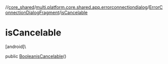 //[core_shared](../../../index.md)/[multi.platform.core.shared.app.errorconnectiondialog](../index.md)/[ErrorConnectionDialogFragment](index.md)/[isCancelable](is-cancelable.md)

# isCancelable

[android]\

public [Boolean](https://docs.oracle.com/javase/8/docs/api/java/lang/Boolean.html)[isCancelable](is-cancelable.md)()
